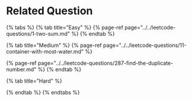 # Related Question

{% tabs %}
{% tab title="Easy" %}
{% page-ref page="../../leetcode-questions/1-two-sum.md" %}
{% endtab %}

{% tab title="Medium" %}
{% page-ref page="../../leetcode-questions/11-container-with-most-water.md" %}

{% page-ref page="../../leetcode-questions/287-find-the-duplicate-number.md" %}
{% endtab %}

{% tab title="Hard" %}

{% endtab %}
{% endtabs %}



